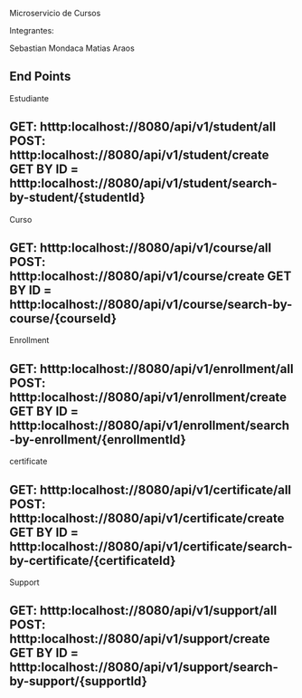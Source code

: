 Microservicio de Cursos

Integrantes:

Sebastian Mondaca
Matias Araos


End Points
---------------------------------------------------------------------------------------
Estudiante

GET: htttp:localhost://8080/api/v1/student/all
POST: htttp:localhost://8080/api/v1/student/create
GET BY ID = htttp:localhost://8080/api/v1/student/search-by-student/{studentId}
---------------------------------------------------------------------------------------
Curso

GET: htttp:localhost://8080/api/v1/course/all
POST: htttp:localhost://8080/api/v1/course/create
GET BY ID = htttp:localhost://8080/api/v1/course/search-by-course/{courseId}
---------------------------------------------------------------------------------------
Enrollment

GET: htttp:localhost://8080/api/v1/enrollment/all
POST: htttp:localhost://8080/api/v1/enrollment/create
GET BY ID = htttp:localhost://8080/api/v1/enrollment/search-by-enrollment/{enrollmentId}
---------------------------------------------------------------------------------------
certificate

GET: htttp:localhost://8080/api/v1/certificate/all
POST: htttp:localhost://8080/api/v1/certificate/create
GET BY ID = htttp:localhost://8080/api/v1/certificate/search-by-certificate/{certificateId}
---------------------------------------------------------------------------------------
Support

GET: htttp:localhost://8080/api/v1/support/all
POST: htttp:localhost://8080/api/v1/support/create
GET BY ID = htttp:localhost://8080/api/v1/support/search-by-support/{supportId}
---------------------------------------------------------------------------------------




